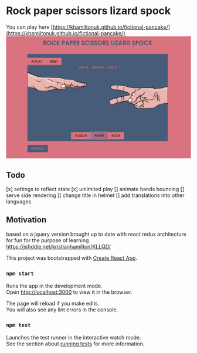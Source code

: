# Rock paper scissors lizard spock

You can play here [https://khamiltonuk.github.io/fictional-pancake/](https://khamiltonuk.github.io/fictional-pancake/)
![Screenshot](/src/images/gameplay.png)

## Todo

[x] settings to reflect state
[x] unlimited play
[] animate hands bouncing
[] serve side rendering
[] change title in helmet
[] add translations into other languages

## Motivation

based on a jquery version brought up to date with react redux architecture for fun for the purpose of learning
https://jsfiddle.net/kristianhamilton/KLLQD/

This project was bootstrapped with [Create React App](https://github.com/facebookincubator/create-react-app).

### `npm start`

Runs the app in the development mode.<br>
Open [http://localhost:3000](http://localhost:3000) to view it in the browser.

The page will reload if you make edits.<br>
You will also see any lint errors in the console.

### `npm test`

Launches the test runner in the interactive watch mode.<br>
See the section about [running tests](#running-tests) for more information.
